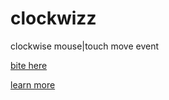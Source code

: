 # clockwizz
clockwise mouse|touch move event

[bite here](https://queviva.github.io/clockwizz/)


[learn more](https://queviva.github.io/clockwizz/demo.html)


